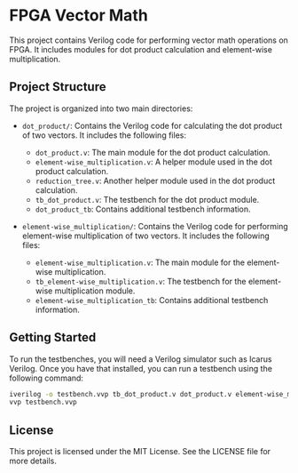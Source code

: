 # FPGA Vector Math

This project contains Verilog code for performing vector math operations on FPGA. It includes modules for dot product calculation and element-wise multiplication.

## Project Structure

The project is organized into two main directories:

- `dot_product/`: Contains the Verilog code for calculating the dot product of two vectors. It includes the following files:
  - `dot_product.v`: The main module for the dot product calculation.
  - `element-wise_multiplication.v`: A helper module used in the dot product calculation.
  - `reduction_tree.v`: Another helper module used in the dot product calculation.
  - `tb_dot_product.v`: The testbench for the dot product module.
  - `dot_product_tb`: Contains additional testbench information.

- `element-wise_multiplication/`: Contains the Verilog code for performing element-wise multiplication of two vectors. It includes the following files:
  - `element-wise_multiplication.v`: The main module for the element-wise multiplication.
  - `tb_element-wise_multiplication.v`: The testbench for the element-wise multiplication module.
  - `element-wise_multiplication_tb`: Contains additional testbench information.

## Getting Started

To run the testbenches, you will need a Verilog simulator such as Icarus Verilog. Once you have that installed, you can run a testbench using the following command:

```sh
iverilog -o testbench.vvp tb_dot_product.v dot_product.v element-wise_multiplication.v reduction_tree.v
vvp testbench.vvp
```

## License

This project is licensed under the MIT License. See the LICENSE file for more details. 
